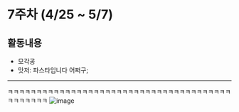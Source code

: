 # 7주차 (4/25 ~ 5/7)
## 활동내용
- 모각공
- 맛저: 파스타입니다 어쩌구;


---
ㅋㅋㅋㅋㅋㅋㅋㅋㅋㅋㅋㅋㅋㅋㅋㅋㅋㅋㅋㅋㅋㅋㅋㅋㅋㅋㅋㅋㅋㅋㅋㅋㅋㅋㅋㅋㅋㅋㅋㅋㅋㅋㅋㅋㅋㅋ
![image](https://user-images.githubusercontent.com/66217855/235661963-63c914b3-3685-437e-83a1-547f58546d56.png)
